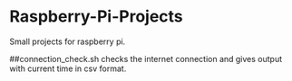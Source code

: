 # Raspberry-Pi-Projects

Small projects for raspberry pi.

##connection_check.sh
checks the internet connection and gives output with current time in csv format.


